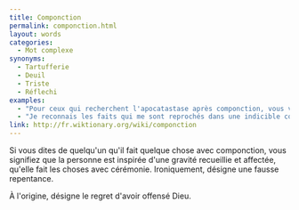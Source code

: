 ```yaml
---
title: Componction
permalink: componction.html
layout: words
categories:
  - Mot complexe
synonyms:
  - Tartufferie
  - Deuil
  - Triste
  - Réflechi
examples:
  - "Pour ceux qui recherchent l'apocatastase après componction, vous voilà servis !"
  - "Je reconnais les faits qui me sont reprochés dans une indicible componction...je vous rajoute donc le point injustement spolié !"
link: http://fr.wiktionary.org/wiki/componction
---
```


Si vous dites de quelqu'un qu'il fait quelque chose avec componction, vous signifiez que la personne est inspirée d'une gravité recueillie et affectée, qu'elle fait les choses avec cérémonie.
Ironiquement, désigne une fausse repentance.

À l'origine, désigne le regret d'avoir offensé Dieu.
